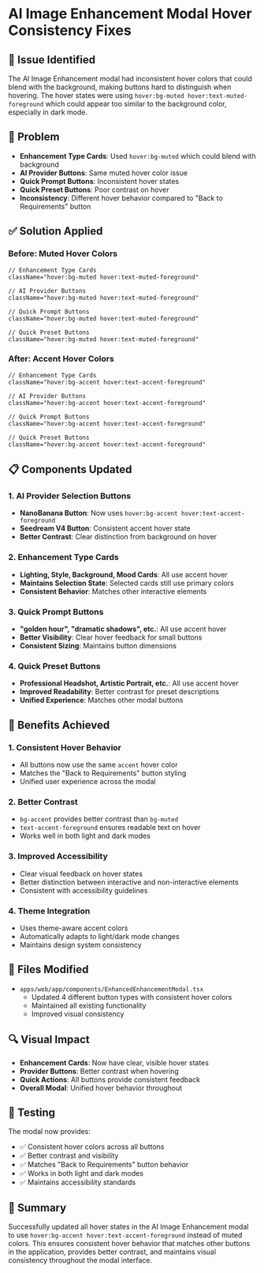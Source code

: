 # AI Image Enhancement Modal Hover Consistency Fixes

## 🎯 **Issue Identified**
The AI Image Enhancement modal had inconsistent hover colors that could blend with the background, making buttons hard to distinguish when hovering. The hover states were using `hover:bg-muted hover:text-muted-foreground` which could appear too similar to the background color, especially in dark mode.

## 🔧 **Problem**
- **Enhancement Type Cards**: Used `hover:bg-muted` which could blend with background
- **AI Provider Buttons**: Same muted hover color issue
- **Quick Prompt Buttons**: Inconsistent hover states
- **Quick Preset Buttons**: Poor contrast on hover
- **Inconsistency**: Different hover behavior compared to "Back to Requirements" button

## ✅ **Solution Applied**

### **Before: Muted Hover Colors**
```tsx
// Enhancement Type Cards
className="hover:bg-muted hover:text-muted-foreground"

// AI Provider Buttons  
className="hover:bg-muted hover:text-muted-foreground"

// Quick Prompt Buttons
className="hover:bg-muted hover:text-muted-foreground"

// Quick Preset Buttons
className="hover:bg-muted hover:text-muted-foreground"
```

### **After: Accent Hover Colors**
```tsx
// Enhancement Type Cards
className="hover:bg-accent hover:text-accent-foreground"

// AI Provider Buttons
className="hover:bg-accent hover:text-accent-foreground"

// Quick Prompt Buttons
className="hover:bg-accent hover:text-accent-foreground"

// Quick Preset Buttons
className="hover:bg-accent hover:text-accent-foreground"
```

## 📋 **Components Updated**

### **1. AI Provider Selection Buttons**
- **NanoBanana Button**: Now uses `hover:bg-accent hover:text-accent-foreground`
- **Seedream V4 Button**: Consistent accent hover state
- **Better Contrast**: Clear distinction from background on hover

### **2. Enhancement Type Cards**
- **Lighting, Style, Background, Mood Cards**: All use accent hover
- **Maintains Selection State**: Selected cards still use primary colors
- **Consistent Behavior**: Matches other interactive elements

### **3. Quick Prompt Buttons**
- **"golden hour", "dramatic shadows", etc.**: All use accent hover
- **Better Visibility**: Clear hover feedback for small buttons
- **Consistent Sizing**: Maintains button dimensions

### **4. Quick Preset Buttons**
- **Professional Headshot, Artistic Portrait, etc.**: All use accent hover
- **Improved Readability**: Better contrast for preset descriptions
- **Unified Experience**: Matches other modal buttons

## 🎨 **Benefits Achieved**

### **1. Consistent Hover Behavior**
- All buttons now use the same `accent` hover color
- Matches the "Back to Requirements" button styling
- Unified user experience across the modal

### **2. Better Contrast**
- `bg-accent` provides better contrast than `bg-muted`
- `text-accent-foreground` ensures readable text on hover
- Works well in both light and dark modes

### **3. Improved Accessibility**
- Clear visual feedback on hover states
- Better distinction between interactive and non-interactive elements
- Consistent with accessibility guidelines

### **4. Theme Integration**
- Uses theme-aware accent colors
- Automatically adapts to light/dark mode changes
- Maintains design system consistency

## 📁 **Files Modified**
- `apps/web/app/components/EnhancedEnhancementModal.tsx`
  - Updated 4 different button types with consistent hover colors
  - Maintained all existing functionality
  - Improved visual consistency

## 🔍 **Visual Impact**
- **Enhancement Cards**: Now have clear, visible hover states
- **Provider Buttons**: Better contrast when hovering
- **Quick Actions**: All buttons provide consistent feedback
- **Overall Modal**: Unified hover behavior throughout

## 📝 **Testing**
The modal now provides:
- ✅ Consistent hover colors across all buttons
- ✅ Better contrast and visibility
- ✅ Matches "Back to Requirements" button behavior
- ✅ Works in both light and dark modes
- ✅ Maintains accessibility standards

## 🎯 **Summary**
Successfully updated all hover states in the AI Image Enhancement modal to use `hover:bg-accent hover:text-accent-foreground` instead of muted colors. This ensures consistent hover behavior that matches other buttons in the application, provides better contrast, and maintains visual consistency throughout the modal interface.
